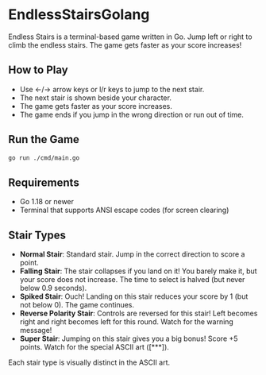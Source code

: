 # EndlessStairsGolang


Endless Stairs is a terminal-based game written in Go. Jump left or right to climb the endless stairs. The game gets faster as your score increases!

## How to Play
- Use ←/→ arrow keys or l/r keys to jump to the next stair.
- The next stair is shown beside your character.
- The game gets faster as your score increases.
- The game ends if you jump in the wrong direction or run out of time.

## Run the Game
```sh
go run ./cmd/main.go
```

## Requirements
- Go 1.18 or newer
- Terminal that supports ANSI escape codes (for screen clearing)

## Stair Types

- **Normal Stair**: Standard stair. Jump in the correct direction to score a point.
- **Falling Stair**: The stair collapses if you land on it! You barely make it, but your score does not increase. The time to select is halved (but never below 0.9 seconds).
- **Spiked Stair**: Ouch! Landing on this stair reduces your score by 1 (but not below 0). The game continues.
- **Reverse Polarity Stair**: Controls are reversed for this stair! Left becomes right and right becomes left for this round. Watch for the warning message!
- **Super Stair**: Jumping on this stair gives you a big bonus! Score +5 points. Watch for the special ASCII art ([***]).

Each stair type is visually distinct in the ASCII art.


